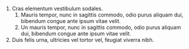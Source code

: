 1. Cras elementum vestibulum sodales.
   1. Mauris tempor, nunc in sagittis commodo, odio purus aliquam dui, bibendum congue ante ipsum vitae velit.
   1. Un mauris tempor, nunc in sagittis commodo, odio purus aliquam dui, bibendum congue ante ipsum vitae velit.
1. Duis felis urna, ultricies vel tortor vel, feugiat viverra nibh.
    